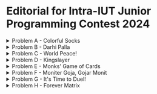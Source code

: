 # Editorial for Intra-IUT Junior Programming Contest 2024

<details>
<summary>Problem A - Colorful Socks</summary>

Problem Setter: [Rafio](https://codeforces.com/profile/Rafio)

Difficulty: Easy

Tags: Greedy

<details>
<summary>Hint 1</summary>

Handle the possible and impossible case separately.

</details>

<details>
<summary>Hint 2</summary>

If there remains at least $2$ socks of the same color, it is always possible.

</details>

<details>
<summary>Hint 3</summary>

If Abid grabs $n+1$ socks, he will surely get at least $2$ socks of the same color.

</details>

<details>
<summary>Hint 4</summary>

Does he always need to grab $n+1$ socks?

</details>

<details>
<summary>Solution</summary>

Solution

<details>
<summary>Code</summary>

```cpp
#include <bits/stdc++.h>
using namespace std;
 
// #define int long long
#define fastio ios_base::sync_with_stdio(0); cin.tie(0)
#define endl "\n"
 
 
 
void pre()
{
    fastio;
 
    
}
 
void solve(int tc)
{
    int i, n;
    cin >> n;
 
    vector<int> a(n), b(n);
    for(i=0; i<n; i++) cin >> a[i];
    for(i=0; i<n; i++) cin >> b[i];

    int remaining, z=0, flag=0;
    for(i=0; i<n; i++)
    {
        remaining=a[i]-b[i];
        if(remaining==0) z++;
        if(remaining>1) flag=1;
    }
 
    if(flag) cout << n+1-z;
    else cout << -1;
}
 
signed main()
{
    pre();
 
    int tc, tt=1;
    // cin >> tt;
    
    for(tc=1; tc<=tt; tc++)
    {
        solve(tc);
        // cout << endl;
    }
 
    return 0;
}
```

</details>
</details>
</details>

<details>
<summary>Problem B - Darhi Palla</summary>

Problem Setter: [Rafio](https://codeforces.com/profile/Rafio)

Difficulty: Hard

Tags: Math, Implementation

<details>
<summary>Hint 1</summary>

You only need the first $21$ stones.

</details>

<details>
<summary>Hint 2</summary>

A correct combination always exists.

</details>

<details>
<summary>Hint 3</summary>

The correct combination is unique.

</details>

<details>
<summary>Hint 4</summary>

Manually find the answer for $W = 1$, $W = 2$, $W = 3$, $...$, $W = 15$ and try to find a pattern.

</details>

<details>
<summary>Solution</summary>

The weight of the $i^{th}$ stone is $3^i$ ($i$ starts from $0$). For every stone, you have three options: use it at the left pan, don't use it, or use it at the right pan. You can define the value of a stone as its weight multiplied by $-1$, $0$ or $1$ if it's used at the right pan, not used, or used at the left pan respectively. The sum of the values of all stones must equal to $W$.

Now, there are $3$ possible multipliers for each stone and the weights of the stones are powers of $3$. So, you can represent any $W$ in a modified ternary number system ($3$-based number system) where the digits of the number will represent the multipiers. Since it is a valid number system, forming any $W$ is possible. So, the impossible case will never occur.

Formally, if the weight of the $i^{th}$ stone is $w_i$ and the multipler with the $i^{th}$ stone is $m_i$, then -  
$W = \sum_{i} m_i \times w_i$.  
$w_i = 3^i$.  
And for all $i$, $m_i = -1, 0, \text{or } 1$.

Since $3^{20} > 2 \times 10^9$, you will never need more than $21$ stones. \[nice reference to 'The Luncheon', right?\]

For the solution, you can follow this algorithm:
- Convert $W$ into a ternary ($3$-based) number.
- Iterate over the digits from right to left.
- If you find the $i^{th}$ digit to be $0$, you will not use the $i^{th}$ stone (keep $m_i$ as $0$).
- If the $i^{th}$ digit is $1$, you will use the stone at the left pan (keep $m_i$ as $1$).
- If the $i^{th}$ digit is $2$, you were supposed to use the stone twice on the left pan. But you have only one stone of a specific weight. Instead, you will use it at the right pan (set $m_i$ to $-1$). Now, you were supposed to add $2w_i$ but instead you subtracted $w_i$. To balance it, you need to add $3w_i$ which is equal to $w_{i+1}$. So, you will increase the next digit by $1$.
- If the $i^{th}$ digit is $3$, you will not use that stone (set $m_i$ to $0$) and increase the next digit by $1$.
- The digit will never be more than $3$. Because in a $3$-based number system, the maximum digit is $2$. Here, at max you can get an increase of $1$ from the previous digit and get it to $3$ but you'll never find a digit exceeding $3$.

In this representation, you will get the values of $m_i$ from the $i^{th}$ digit of the the number. 

Finally, you will add the weights of all the stones placed in the left pan to get $X$ and the weights of all the stones in the right pan to get $Y$.

Formally,  
$W = \sum_{i} (m_i \times w_i)$.  
$X = \sum_{i} w_i$ where $m_i = 1$.  
And, $Y = \sum_{i} w_i$ where $m_i = -1$.

Time Complexity for getting ternary representation of $W$ = $O(\log (W))$.  
Time Complexity for modifying ternary representation of $W$ = $O(\log (W))$.  
Time Complexity for calculating $X$ and $Y$ = $O(\log (W))$.  
Overall Time Complexity for a test case = $O(\log (W))$.

<details>
<summary>Example Simulation</summary>

<details>
<summary>$W = 10$</summary>

$W = 10 = 9 + 1 = (101)_3$

The $0^{th}$ digit is $1$.  
The $1^{st}$ digit is $0$.  
The $2^{nd}$ digit is $1$.

Modified ternary representation of $W$ = $101$.  
Final answer: $X = 3^0 + 3^2 = 1 + 9 = 10$, $Y = 0$.

</details>

<details>
<summary>$W = 775$</summary>

$W = 775 = 729 + 27 + 18 + 1 = 729 + 27 + 2 \times 9 + 1 = (1001201)_3$

The $0^{th}$ digit is $1$.  
The $1^{st}$ digit is $0$.  
The $2^{nd}$ digit is $2$. Change it to $-1$ and increase the next digit by $1$. Now the $3^{rd}$ digit is 2.  
The $3^{rd}$ digit is $2$. Change it to $-1$ and increase the next digit by $1$. Now the $4^{th}$ digit is 1.  
The $4^{rd}$ digit is $1$.  
The $5^{th}$ digit is $0$.  
The $6^{th}$ digit is $1$.

Modified ternary representation of $W$ = $101mm01$. Here, $m$ means the digit is $-1$.  
Final answer: $X = 3^0 + 3^4 + 3^6 = 1 + 81 + 729 = 811$, $Y = 3^2 + 3^3 = 9 + 27 = 36$.  
Verification: $811 - 36 = 775$.  

</details>
</details>

<details>
<summary>Code</summary>

```cpp
#include <bits/stdc++.h>
using namespace std;
 
#define int long long
#define fastio ios_base::sync_with_stdio(0); cin.tie(0)
#define endl "\n"
 

 
void pre()
{
    fastio;
 

}
 
void solve(int tc)
{
    int i, w, x=0, y=0;
    cin >> w;

    vector<int> ternary;
    while(w>0)
    {
        ternary.push_back(w%3);
        w/=3;
    }

    // Check out how the ternary number looks
    // for(i=ternary.size()-1; i>=0; i--) cout << ternary[i] << ' '; cout << endl;

    ternary.push_back(0);
    for(i=0; i<ternary.size()-1; i++) if(ternary[i]>1)
    {
        ternary[i]-=3; // 2 becomes -1 and 3 becomes 0
        ternary[i+1]+=1;
    }

    // Check out how the modified ternary number looks
    // for(i=ternary.size()-1; i>=0; i--) cout << ternary[i] << ' '; cout << endl;

    int stone=1;
    for(i=0; i<ternary.size(); i++)
    {
        if(ternary[i]==1) x+=stone;
        else if(ternary[i]==-1) y+=stone;

        stone*=3;
    }
 
    cout << x << ' ' << y;
}
 
signed main()
{
    pre();
 
    int tc, tt=1;
    cin >> tt;
    
    for(tc=1; tc<=tt; tc++)
    {
        solve(tc);
        cout << endl;
    }
 
    return 0;
}
```

</details>
</details>

<details>

<summary>Alternate Solution</summary>

You have an object of weight $W$ on the right pan. To reach equilibrium, you need to add weight $W$ on the left pan.

The weight of the $i^{th}$ stone is $3^i$ ($i$ starts from $0$).  
If you use all stones from $0$ to $(i-1)$, the total weight will be $3^0 + 3^1 + 3^2 + ... + 3^{i-1} = \frac{3^i - 1}{2}$ (sum of geometric series). Let's define it as $s_{i-1}$.  
So, if $W \ge 3^i$, using all the stones from $0$ to $(i-1)$ will not be enough.  
If you use all stones from $0$ to $i$, you can get to the total of $s_i = \frac{3^{i+1} - 1}{2}$. Clearly, $3^i < s_i < 3^{i+1}$ for any $i \in \mathbb{N}$.  
Now, you can find the value of $i$ such that $W$ falls in the range $[3^i, 3^{i+1})$, divide the problem into two cases and solve the problem recursively.  

Case $1$: $W \le s_i$  
At first, place the $i^{th}$ stone on the left pan. Now the left pan has weight $3^i$ and the left pan has weight $W$. To reach equilibrium, we need to add weight $(W - 3^i)$ on the left pan.

Case $2$: $W > s_i$  
At first, place the $(i+1)^{th}$ stone on the left pan. Now the left pan has weight $3^{i+1}$ and the left pan has weight $W$. To reach equilibrium, we need to add weight $(3^{i+1} - W)$ on the right pan.

Base Case: $W = 0$  
The balance has reached equilibrium and no more weight needs to be added.

Time Complexity for a single recursion is $O(\log (W))$ for finding the value of $i$ such that $3^i \le W < 3^{i+1}$.  
Maximum number of recursion calls for a single test case is $O(\log (W))$.  
Overall Time Complexity for a test case = $O({\log (W)}^2)$.

By using binary search to find the value of $i$, you can reduce the complexity for a single test to $O(\log (W) \log \log (W))$ but that won't be necessary here.

<details>
<summary>Code</summary>

```cpp
#include <bits/stdc++.h>
using namespace std;
 
#define int long long
#define fastio ios_base::sync_with_stdio(0); cin.tie(0)
#define endl "\n"
 
pair<int,int> flip(pair<int,int> p)
{
    return {p.second, p.first};
}
 
pair<int,int> add(pair<int,int> p1, pair<int,int> p2)
{
    return {p1.first+p2.first, p1.second+p2.second};
}
 
pair<int,int> balance(int w)
{
    if(w==0) return {0, 0};
 
    int stone=1, sum=1;
 
    while(stone*3<=w) // After escaping this loop: stone<=w, stone*3>w
    {
        stone*=3;
        sum+=stone;
    }
 
    if(w<=sum) return add({stone, 0}, balance(w-stone));
 
    stone*=3;
    return add({stone, 0}, flip(balance(stone-w)));
}
 
void pre()
{
    fastio;
 
    
}
 
void solve(int tc)
{
    int w;
    cin >> w;
 
    auto [x, y] = balance(w);
    cout << x << ' ' << y;
}
 
signed main()
{
    pre();
 
    int tc, tt=1;
    cin >> tt;
    
    for(tc=1; tc<=tt; tc++)
    {
        solve(tc);
        cout << endl;
    }
 
    return 0;
}
```

</details>
</details>
</details>

<details>
<summary>Problem C - World Peace!</summary>

Problem Setter: [Abdullah Abrar](https://codeforces.com/profile/lelbaba)

Difficulty: Easy-Medium

Tags: Number Theory, Data Structures

<details>
<summary>Hint</summary>

Instead of thinking about the number of gift-boxes to remove, think about the number of gift-boxes to keep.

</details>

<details>
<summary>Solution</summary>

Solution

</details>
</details>

<details>
<summary>Problem D - Kingslayer</summary>

Problem Setter: [Reaz Hassan Joarder](https://codeforces.com/profile/ssshanto)

Difficulty: Medium

Tags: Brute Force, Implementation

<details>
<summary>Solution</summary>

Solution

</details>
</details>

<details>
<summary>Problem E - Monks' Game of Cards</summary>

Problem Setter: [Rafio](https://codeforces.com/profile/Rafio)

Difficulty: Medium

Tags: Math, Graphs

<details>
<summary>Hint 1</summary>

What is the effect of shuffling multiple times?

</details>

<details>
<summary>Hint 2</summary>

The effect of shuffling multiple times is the same as shuffling once with a different shuffle order.

</details>

<details>
<summary>Solution</summary>

Math Solution

<details>
<summary>Code</summary>

```cpp
#include <bits/stdc++.h>
using namespace std;
 
#define int long long
#define fastio ios_base::sync_with_stdio(0); cin.tie(0)
#define endl "\n"
 
void shuffle(vector<int>& a, vector<int>& s)
{
    int i, n=a.size();
 
    vector<int> temp(n);
    for(i=0; i<n; i++) temp[i]=a[s[i]];
 
    a=temp;
}
 
void pre()
{
    fastio;
 
    
}
 
void solve(int tc)
{
    int i, n, r, k, p;
    cin >> n >> r;
 
    vector<int> a(n), temp(n), sk(n);
    vector<vector<int>> s(61, vector<int>(n));
 
    for(auto &it: a) cin >> it;
    for(auto &it: s[0]) cin >> it;
    for(auto &it: s[0]) it--;
 
    for(i=1; i<61; i++) s[i]=s[i-1], shuffle(s[i], s[i-1]);
 
    while(r--)
    {
        cin >> k >> p;
        
        for(i=0; i<n; i++) sk[i]=i;
        for(i=0; i<61; i++) if((k>>i)&1) shuffle(sk, s[i]);
        
        temp=a;
        shuffle(temp, sk);
 
        cout << temp[p] << endl;
    }
}
 
signed main()
{
    pre();
 
    int tc, tt=1;
    cin >> tt;
    
    for(tc=1; tc<=tt; tc++)
    {
        solve(tc);
        // cout << endl;
    }
 
    return 0;
}
```

</details>
</details>

<details>

<summary>Alternate Solution</summary>

Graph Solution

<details>
<summary>Code</summary>

```cpp
#include <bits/stdc++.h>
using namespace std;
 
#define int long long
#define fastio ios_base::sync_with_stdio(0); cin.tie(0)
#define endl "\n"
 
void pre()
{
    fastio;
 
    
}
 
void solve(int tc)
{
    int i, j, n, r, c=0;
    cin >> n >> r;
 
    vector<int> a(n), s(n), temp;
    vector<bool> visited(n, 0);
    vector<vector<int>> cycles;
    vector<pair<int,int>> pos(n);
 
    for(auto &it: a) cin >> it;
    for(auto &it: s) cin >> it;
    for(auto &it: s) it--;
 
    for(i=0; i<n; i++) if(!visited[i])
    {
        temp.clear();
 
        j=i;
        do
        {
            pos[j]={c, temp.size()};
            temp.push_back(j);
            visited[j]=1;
            j=s[j];
        }
        while(j!=i);
 
        cycles.push_back(temp);
        c++;
    }
 
    int k, p, cs;
    while(r--)
    {
        cin >> k >> p;
        
        auto [id, offset]=pos[p];
        cs=cycles[id].size();
 
        k%=cs;
        p=(offset+k)%cs;
 
        cout << a[cycles[id][p]] << endl;
    }
}
 
signed main()
{
    pre();
 
    int tc, tt=1;
    cin >> tt;
    
    for(tc=1; tc<=tt; tc++)
    {
        solve(tc);
        // cout << endl;
    }
 
    return 0;
}
```

</details>
</details>
</details>

<details>
<summary>Problem F - Moniter Goja, Gojar Monit</summary>

Problem Setter: [Rafio](https://codeforces.com/profile/Rafio)

Difficulty: Very Easy

Tags: Math

<details>
<summary>Hint 1</summary>

Take a pen and a paper and solve the problem manually for a few small values of $k$.

</details>

<details>
<summary>Hint 2</summary>

If there exists multiple solutions, you may output any of them. So try to find the easiest one.

</details>

<details>
<summary>Solution</summary>

You have two unknown variables and only one equations. So you can choose a value for one of the variables and try to solve the equation for the other.

Let's start with $x=1$.

$k=1^y+y^1=1+y$

So, $y=k-1$.

Woah, you found a solution!

<details>
<summary>Code</summary>

```cpp
#include <bits/stdc++.h>
using namespace std;

#define int long long
#define fastio ios_base::sync_with_stdio(0); cin.tie(0)
#define endl "\n"



void pre()
{
    fastio;


}

void solve(int tc)
{
    int k;
    cin >> k;
    cout << 1 << ' ' << k-1;
}

signed main()
{
    pre();

    int tc, tt=1;
    cin >> tt;

    for(tc=1; tc<=tt; tc++)
    {
        solve(tc);
        cout << endl;
    }

    return 0;
}
```

</details>
</details>
</details>

<details>
<summary>Problem G - It's Time to Duel!</summary>

Problem Setter: [Abdullah Abrar](https://codeforces.com/profile/lelbaba)

Difficulty: Easy

Tags: Greedy

<details>
<summary>Hint</summary>

Yugi's optimal play does not depend on what Kaiba will play and vice versa.

</details>

<details>
<summary>Solution</summary>

Solution

</details>
</details>

<details>
<summary>Problem H - Forever Matrix</summary>

Problem Setter: [Adib Farhan](https://codeforces.com/profile/Brownbear2710)

Difficulty: Medium-Hard

Tags: Implementation, Bitmasks

<details>
<summary>Hint</summary>

Hint

</details>

<details>
<summary>Solution</summary>

Recursive Solution

</details>

<details>

<summary>Alternate Solution</summary>

Bitmasks Solution

</details>
</details>
